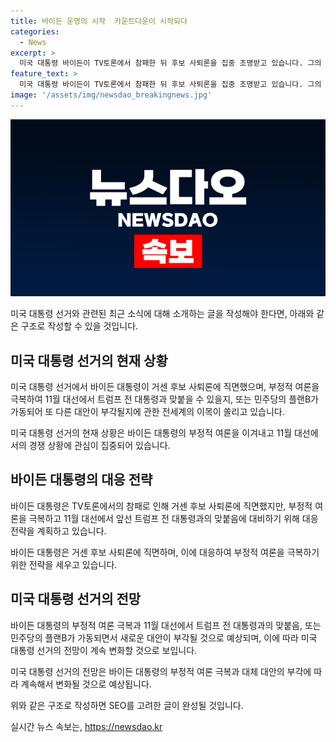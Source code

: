 ```yaml
---
title: 바이든 운명의 시작  카운트다운이 시작되다
categories:
  - News
excerpt: >
  미국 대통령 바이든이 TV토론에서 참패한 뒤 후보 사퇴론을 집중 조명받고 있습니다. 그의 부정적 여론을 극복하고 11월 대선에서 트럼프와 맞붙을 수 있을지, 또는 민주당의 대안이 부각될지에 대한 관심이 높아졌습니다. 전세계의 관심이 집중되는 가운데, 워싱턴 남승모 특파원과 함께 <온더스팟>이 관련 이슈를 짚을 예정입니다. #바이든 #트럼프 #후보사퇴 #대선 #온더스팟
feature_text: >
  미국 대통령 바이든이 TV토론에서 참패한 뒤 후보 사퇴론을 집중 조명받고 있습니다. 그의 부정적 여론을 극복하고 11월 대선에서 트럼프와 맞붙을 수 있을지, 또는 민주당의 대안이 부각될지에 대한 관심이 높아졌습니다. 전세계의 관심이 집중되는 가운데, 워싱턴 남승모 특파원과 함께 <온더스팟>이 관련 이슈를 짚을 예정입니다. #바이든 #트럼프 #후보사퇴 #대선 #온더스팟
image: '/assets/img/newsdao_breakingnews.jpg'
---
```


<p><img src="/assets/img/newsdao_breakingnews.jpg" alt="flaretime 속보" /></p>

<p>미국 대통령 선거와 관련된 최근 소식에 대해 소개하는 글을 작성해야 한다면, 아래와 같은 구조로 작성할 수 있을 것입니다.</p>

<h2 data-ke-size="size26">미국 대통령 선거의 현재 상황</h2>

<p>미국 대통령 선거에서 바이든 대통령이 거센 후보 사퇴론에 직면했으며, 부정적 여론을 극복하여 11월 대선에서 트럼프 전 대통령과 맞붙을 수 있을지, 또는 민주당의 플랜B가 가동되어 또 다른 대안이 부각될지에 관한 전세계의 이목이 쏠리고 있습니다.</p>

<p data-ke-size="size16">미국 대통령 선거의 현재 상황은 바이든 대통령의 부정적 여론을 이겨내고 11월 대선에서의 경쟁 상황에 관심이 집중되어 있습니다.</p>

<h2 data-ke-size="size26">바이든 대통령의 대응 전략</h2>

<p>바이든 대통령은 TV토론에서의 참패로 인해 거센 후보 사퇴론에 직면했지만, 부정적 여론을 극복하고 11월 대선에서 앞선 트럼프 전 대통령과의 맞붙음에 대비하기 위해 대응 전략을 계획하고 있습니다.</p>

<p data-ke-size="size16">바이든 대통령은 거센 후보 사퇴론에 직면하며, 이에 대응하여 부정적 여론을 극복하기 위한 전략을 세우고 있습니다.</p>

<h2 data-ke-size="size26">미국 대통령 선거의 전망</h2>

<p>바이든 대통령의 부정적 여론 극복과 11월 대선에서 트럼프 전 대통령과의 맞붙음, 또는 민주당의 플랜B가 가동되면서 새로운 대안이 부각될 것으로 예상되며, 이에 따라 미국 대통령 선거의 전망이 계속 변화할 것으로 보입니다.</p>

<p data-ke-size="size16">미국 대통령 선거의 전망은 바이든 대통령의 부정적 여론 극복과 대체 대안의 부각에 따라 계속해서 변화될 것으로 예상됩니다.</p>

<p>위와 같은 구조로 작성하면 SEO를 고려한 글이 완성될 것입니다.</p>
실시간 뉴스 속보는, <a href="https://newsdao.kr" rel="dofollow">https://newsdao.kr</a>


